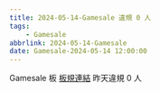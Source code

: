 ```yaml
---
title: 2024-05-14-Gamesale 違規 0 人
tags:
    - Gamesale
abbrlink: 2024-05-14-Gamesale
date: Gamesale-2024-05-14 12:00:00
---
```

Gamesale 板 [板規連結](https://www.ptt.cc/bbs/Gossiping/M.1637425085.A.07D.html)
昨天違規 0 人
